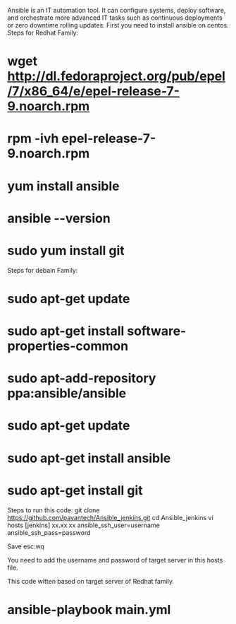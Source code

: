 Ansible is an IT automation tool. It can configure systems, deploy software, and orchestrate more advanced IT tasks such as continuous deployments or zero downtime rolling updates.
First you need to install ansible on centos. 
Steps for Redhat Family: 
# wget http://dl.fedoraproject.org/pub/epel/7/x86_64/e/epel-release-7-9.noarch.rpm
# rpm -ivh epel-release-7-9.noarch.rpm
# yum install ansible
# ansible --version
# sudo yum install git
Steps for debain Family:
# sudo apt-get update
# sudo apt-get install software-properties-common
# sudo apt-add-repository ppa:ansible/ansible
# sudo apt-get update
# sudo apt-get install ansible
# sudo apt-get install git

Steps to run this code:
git clone https://github.com/pavantech/Ansible_jenkins.git
cd Ansible_jenkins
vi hosts
[jenkins] 
xx.xx.xx ansible_ssh_user=username ansible_ssh_pass=password 

Save esc:wq

You need to add the username and password of target server in this hosts file.

This code witten based on target server of Redhat family. 

# ansible-playbook main.yml








